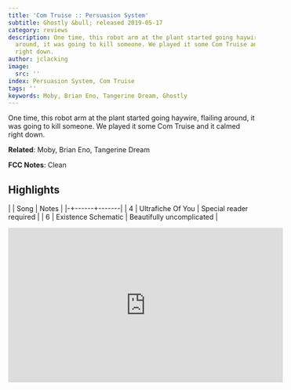 ```yaml
---
title: 'Com Truise :: Persuasion System'
subtitle: Ghostly &bull; released 2019-05-17
category: reviews
description: One time, this robot arm at the plant started going haywire, flailing
  around, it was going to kill someone. We played it some Com Truise and it calmed
  right down.
author: jclacking
image:
  src: ''
index: Persuasion System, Com Truise
tags: ''
keywords: Moby, Brian Eno, Tangerine Dream, Ghostly
---
```

One time, this robot arm at the plant started going haywire, flailing around, it was going to kill someone. We played it some Com Truise and it calmed right down.<!--more-->

**Related**: Moby, Brian Eno, Tangerine Dream

**FCC Notes**: Clean

## Highlights

| | Song | Notes |
|-+------+-------|
| 4 | Ultrafiche Of You | Special reader required |
| 6 | Existence Schematic | Beautifully uncomplicated |

<div class="tlo-detail-video"><iframe width="560" height="315" src="https://www.youtube.com/embed/6AsC6IQFXZ4" frameborder="0" allow="autoplay; encrypted-media" allowfullscreen></iframe></div>

